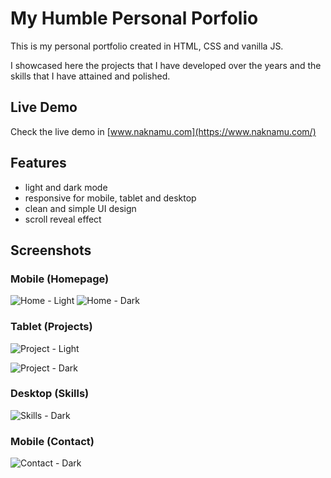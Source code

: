# My Humble Personal Porfolio

This is my personal portfolio created in HTML, CSS and vanilla JS. 

I showcased here the projects that I have developed over the years and 
the skills that I have attained and polished. 

## Live Demo 

Check the live demo in [www.naknamu.com](https://www.naknamu.com/)

## Features
- light and dark mode
- responsive for mobile, tablet and desktop
- clean and simple UI design
- scroll reveal effect

## Screenshots

### Mobile (Homepage)

![Home - Light](assets/images/readme/mobile_screenshot.PNG)  ![Home - Dark](assets/images/readme/mobile_screenshot_dark.PNG)

### Tablet (Projects)

![Project - Light](assets/images/readme/project_screenshot_tablet.PNG)


![Project - Dark](assets/images//readme/project_screenshot_tablet_dark.PNG)

### Desktop (Skills)

![Skills - Dark](assets/images/readme/skills_screenshot_desktop_dark.PNG)

### Mobile (Contact)

![Contact - Dark](assets/images/readme//contact_mobile_dark.PNG)






